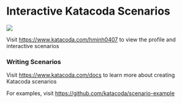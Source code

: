 # Interactive Katacoda Scenarios

[![](http://shields.katacoda.com/katacoda/hminh0407/count.svg)](https://www.katacoda.com/hminh0407 "Get your profile on Katacoda.com")

Visit https://www.katacoda.com/hminh0407 to view the profile and interactive scenarios

### Writing Scenarios
Visit https://www.katacoda.com/docs to learn more about creating Katacoda scenarios

For examples, visit https://github.com/katacoda/scenario-example

